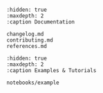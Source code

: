 ```{include} ../README.md
```

```{toctree}
:hidden: true
:maxdepth: 2
:caption Documentation

changelog.md
contributing.md
references.md
```

```{toctree}
:hidden: true
:maxdepth: 2
:caption Examples & Tutorials

notebooks/example
```
